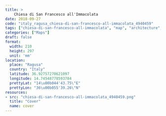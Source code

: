 ```yaml
---
title: > 
    Chiesa di San Francesco all'Immacolata
date: 2018-09-27
code: "italy_ragusa_chiesa-di-san-francesco-all-immacolata_4940459"
tags: ["chiesa-di-san-francesco-all-immacolata", "map", "architecture", "buildings", "Ragusa", "Italy"]
categories: ["Maps"]
draft: false
format:
  width: 210
  height: 297
  unit: 'mm'
location:
  place: "Ragusa"
  country: "Italy"
  latitude: 36.92757270621097
  longitude: 14.74548778593784
  prettyLat: "14\u00b044'43.75\"E"
  prettyLon: "36\u00b055'39.26\"N"
resources:
- src: "chiesa-di-san-francesco-all-immacolata_4940459.png"
  title: "Cover"
  name: cover
---
```

